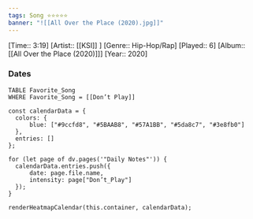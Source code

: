 ```yaml
---
tags: Song ⭐⭐⭐⭐⭐ 
banner: "![[All Over the Place (2020).jpg]]"
---
```

[Time:: 3:19]
[Artist:: [[KSI]] ]
[Genre:: Hip-Hop/Rap]
[Played:: 6]
[Album:: [[All Over the Place (2020)]]]
[Year:: 2020]
### Dates
````dataview
TABLE Favorite_Song
WHERE Favorite_Song = [[Don’t Play]]
````
  ```dataviewjs
const calendarData = { 
	colors: { 
		blue: ["#9ccfd8", "#5BAAB8", "#57A1BB", "#5da8c7", "#3e8fb0"] 
	}, 
	entries: [] 
}; 

for (let page of dv.pages('"Daily Notes"')) { 
	calendarData.entries.push({ 
		date: page.file.name, 
		intensity: page["Don’t_Play"]
	}); 
} 

renderHeatmapCalendar(this.container, calendarData);
```
